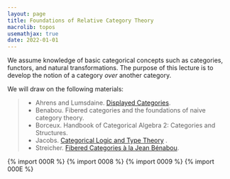 ```yaml
---
layout: page
title: Foundations of Relative Category Theory
macrolib: topos
usemathjax: true
date: 2022-01-01
---
```


We assume knowledge of basic categorical concepts such as categories, functors,
and natural transformations. The purpose of this lecture is to develop the
notion of a category *over* another category.

We will draw on the following materials:

> - Ahrens and Lumsdaine. [Displayed Categories](https://arxiv.org/abs/1705.04296).
> - Benabou. Fibered categories and the foundations of naive category theory.
> - Borceux. Handbook of Categorical Algebra 2: Categories and Structures.
> - Jacobs.  [Categorical Logic and Type Theory](https://people.mpi-sws.org/~dreyer/courses/catlogic/jacobs.pdf) .
> - Streicher. [Fibered Categories à la Jean Bénabou](https://www2.mathematik.tu-darmstadt.de/~streicher/FIBR/FiBo.pdf).

{% import 000R %}
{% import 0008 %}
{% import 0009 %}
{% import 000E %}
